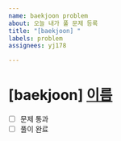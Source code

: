 ```yaml
---
name: baekjoon problem
about: 오늘 내가 풀 문제 등록
title: "[baekjoon] "
labels: problem
assignees: yj178

---
```


# [baekjoon] [이름](링크)
- [ ] 문제 통과 
- [ ] 풀이 완료
